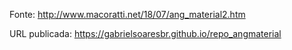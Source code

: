 Fonte: http://www.macoratti.net/18/07/ang_material2.htm

URL publicada: https://gabrielsoaresbr.github.io/repo_angmaterial
